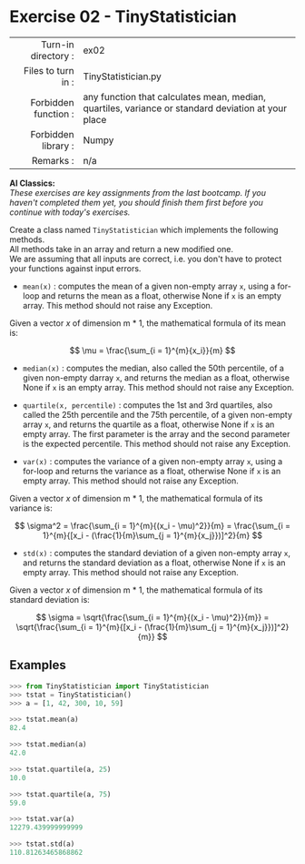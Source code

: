 # Exercise 02 - TinyStatistician

|                         |                    |
| -----------------------:| ------------------ |
|   Turn-in directory :   |  ex02              |
|   Files to turn in :    |  TinyStatistician.py |
|   Forbidden function :   |  any function that calculates mean, median, quartiles, variance or standard deviation at your place            |
|   Forbidden library :   |  Numpy             |
|   Remarks :             |  n/a               |

**AI Classics:**   
*These exercises are key assignments from the last bootcamp. If you haven't completed them yet, you should finish them first before you continue with today's exercises.*

Create a class named `TinyStatistician` which implements the following methods.   
All methods take in an array and return a new modified one.  
We are assuming that all inputs are correct, i.e. you don't have to protect your functions against input errors.

* `mean(x)` : computes the mean of a given non-empty array `x`, using a for-loop and returns the mean as a float, otherwise None if `x` is an empty array. This method should not raise any Exception.

Given a vector $x$ of dimension m * 1, the mathematical formula of its mean is:

$$
\mu = \frac{\sum_{i = 1}^{m}{x_i}}{m}
$$

* `median(x)` : computes the median, also called the 50th percentile, of a given non-empty darray `x`, and returns the median as a float, otherwise None if `x` is an empty array. This method should not raise any Exception.

* `quartile(x, percentile)` : computes the 1st and 3rd quartiles, also called the 25th percentile and the 75th percentile, of a given non-empty array `x`, and returns the quartile as a float, otherwise None if `x` is an empty array. The first parameter is the array and the second parameter is the expected percentile. This method should not raise any Exception.

* `var(x)` : computes the variance of a given non-empty array `x`, using a for-loop and returns the variance as a float, otherwise None if `x` is an empty array. This method should not raise any Exception.

Given a vector $x$ of dimension m * 1, the mathematical formula of its variance is:

$$
\sigma^2 = \frac{\sum_{i = 1}^{m}{(x_i - \mu)^2}}{m} = \frac{\sum_{i = 1}^{m}{[x_i - (\frac{1}{m}\sum_{j = 1}^{m}{x_j}})]^2}{m}
$$

* `std(x)` : computes the standard deviation of a given non-empty array `x`, and returns the standard deviation as a float, otherwise None if `x` is an empty array. This method should not raise any Exception.

Given a vector $x$ of dimension m * 1, the mathematical formula of its standard deviation is:

$$
\sigma = \sqrt{\frac{\sum_{i = 1}^{m}{(x_i - \mu)^2}}{m}} = \sqrt{\frac{\sum_{i = 1}^{m}{[x_i - (\frac{1}{m}\sum_{j = 1}^{m}{x_j}})]^2}{m}}
$$

## Examples
```python
>>> from TinyStatistician import TinyStatistician
>>> tstat = TinyStatistician()
>>> a = [1, 42, 300, 10, 59]

>>> tstat.mean(a)
82.4

>>> tstat.median(a)
42.0

>>> tstat.quartile(a, 25)
10.0

>>> tstat.quartile(a, 75)
59.0

>>> tstat.var(a)
12279.439999999999

>>> tstat.std(a)
110.81263465868862
```
